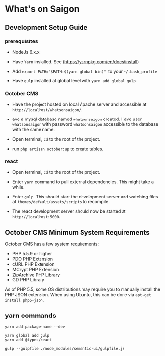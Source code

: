 # What's on Saigon

## Development Setup Guide

### prerequisites

* NodeJs 6.x.x

* Have `Yarn` installed. See (https://yarnpkg.com/en/docs/install)

* Add `export PATH="$PATH:$(yarn global bin)" `to your `~/.bash_profile`

* Have `gulp` installed at global level with `yarn add global gulp`

### October CMS

* Have the project hosted on local Apache server and accessible at `http://localhost/whatsonsaigon/`.

* ave a mysql database named `whatsonsaigon` created. Have user `whatsonsaigon` with password `whatsonsaigon` accessible to the database with the same name.

* Open terminal, `cd` to the root of the project.

* run `php artisan october:up` to create tables.

### react

* Open terminal, `cd` to the root of the project.

* Enter `yarn` command to pull external dependencies. This might take a while.

* Enter `gulp`. This should start the development server and watching files at `themes/default/assets/scripts` to recompile.

* The react development server should now be started at `http://localhost:5000`.

## October CMS Minimum System Requirements

October CMS has a few system requirements:

* PHP 5.5.9 or higher
* PDO PHP Extension
* cURL PHP Extension
* MCrypt PHP Extension
* ZipArchive PHP Library
* GD PHP Library

As of PHP 5.5, some OS distributions may require you to manually install the PHP JSON extension.
When using Ubuntu, this can be done via ``apt-get install php5-json``.

## yarn commands

```
yarn add package-name --dev
```

```
yarn global add gulp
yarn add @types/react
```

```
gulp --gulpfile ./node_modules/semantic-ui/gulpfile.js 
```